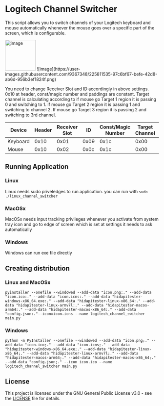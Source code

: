 # Logitech Channel Switcher

This script allows you to switch channels of your Logitech keyboard and mouse automatically whenever the mouse goes over a specific part of the screen, which is configurable.

<img width="100" alt="image" src="https://user-images.githubusercontent.com/9367348/225811049-dd1e2950-fe20-44ce-98fc-4b6675b76e02.png">
![image](https://user-images.githubusercontent.com/9367348/225811535-97c6bf67-befe-42d8-ab6d-956b3ef1824f.png)

You need to change Receiver Slot and ID accordingly in above settings. 0x10 at header, const/magic number and paddings are constant. Target channel is calculating according to if mouse go Target 1 region it is passing 0 and switching to 1. if mouse go Target 2 region it is passing 1 and switching to channel 2. If mouse go Target 3 region it is passing 2 and switching to 3rd channel.

| Device   | Header | Receiver Slot | ID | Const/Magic Number | Target Channel | Padding | Padding |
|----------|--------|---------------|----|-------------------|----------------|---------|---------|
| Keyboard | 0x10   | 0x01          | 0x09 | 0x1c              | 0x00           | 0x00    | 0x00    |
| Mouse    | 0x10   | 0x02          | 0x0c | 0x1c              | 0x00           | 0x00    | 0x00    |

## Running Application
### Linux 
Linux needs sudo priveledges to run application. you can run with `sudo ./linux_channel_switcher` 
### MacOSx 
MacOSx needs input tracking privileges whenever you activate from system tray icon and go to edge of screen which is set at settings it needs to ask automatically
### Windows
Windows can run exe file directly
## Creating distribution

### Linux and MacOSx
```
pyinstaller --onefile --windowed --add-data "icon.png:." --add-data "icon.ico:." --add-data "icon.icns:." --add-data "hidapitester-windows-x86_64.exe:." --add-data "hidapitester-linux-x86_64:." --add-data "hidapitester-linux-armv7l:." --add-data "hidapitester-macos-arm64:." --add-data "hidapitester-macos-x86_64:." --add-data "config.json:."--icon=icon.icns --name logitech_channel_switcher main.py
```

### Windows
```
python -m PyInstaller --onefile --windowed --add-data "icon.png;." --add-data "icon.ico;." --add-data "icon.icns;." --add-data "hidapitester-windows-x86_64.exe;." --add-data "hidapitester-linux-x86_64;." --add-data "hidapitester-linux-armv7l;." --add-data "hidapitester-macos-arm64;." --add-data "hidapitester-macos-x86_64;." --add-data "config.json;." --icon icon.ico --name logitech_channel_switcher main.py
```
## License

This project is licensed under the GNU General Public License v3.0 - see the [LICENSE](LICENSE) file for details.
